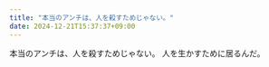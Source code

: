 ```yaml
---
title: "本当のアンチは、人を殺すためじゃない。"
date: 2024-12-21T15:37:37+09:00
---
```

本当のアンチは、人を殺すためじゃない。
人を生かすために居るんだ。
